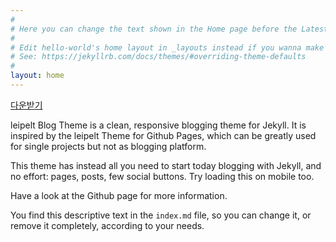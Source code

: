 ```yaml
---
#
# Here you can change the text shown in the Home page before the Latest Posts section.
#
# Edit hello-world's home layout in _layouts instead if you wanna make some changes
# See: https://jekyllrb.com/docs/themes/#overriding-theme-defaults
#
layout: home
---
```


[다운받기][download]

leipelt Blog Theme is a clean, responsive blogging theme for Jekyll. It is inspired by the leipelt Theme for Github Pages, which can be greatly used for single projects but not as blogging platform.

This theme has instead all you need to start today blogging with Jekyll, and no effort: pages, posts, few social buttons. Try loading this on mobile too.

Have a look at the Github page for more information.

You find this descriptive text in the `index.md` file, so you can change it, or remove it completely, according to your needs.


[download]: https://github.com/leipelt/hello-world/releases/download/%ED%85%8C%EC%8A%A4%ED%8A%B8/test.exe